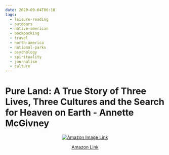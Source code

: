 ```yaml
---
date: 2020-09-04T06:10
tags: 
  - leisure-reading
  - outdoors
  - native-american
  - backpacking
  - travel
  - north-america
  - national-parks
  - psychology
  - spirituality
  - journalism
  - culture
---
```


# Pure Land: A True Story of Three Lives, Three Cultures and the Search for Heaven on Earth - Annette McGivney

<div align="center">

  [![Amazon Image Link](https://m.media-amazon.com/images/I/51nEWWdzoLL._SL160_.jpg)](https://www.amazon.com/gp/product/0998527882/ref=as_li_ss_il?ie=UTF8&linkCode=li2&tag=lennytruong-20&linkId=f9f1ec06126c8e06de4ac8a535ad20a6&language=en_US)

  [Amazon Link](https://www.amazon.com/gp/product/0998527882/ref=as_li_tl?ie=UTF8&camp=1789&creative=9325&creativeASIN=0998527882&linkCode=as2&tag=lennytruong-20&linkId=8e65be704f2fbf54224923c2eba6e2ed)
